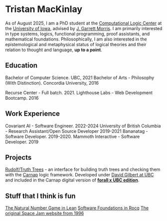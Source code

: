 # Tristan MacKinlay

As of August 2025, I am a PhD student at the [Computational Logic Center](https://clc.cs.uiowa.edu/site/) at the [University of Iowa](https://provost.uiowa.edu/people/herky-hawk), advised by [J. Garrett Morris](https://jgbm.github.io/). I am primarily interested in type systems, logics, functional programming, proof assistants, and mathematical foundations. Philosophically, I am also interested in the epistemological and metaphysical status of logical theories and their relation to thought and language, **up to a point**.

## Education
Bachelor of Computer Science. UBC, 2021
Bachelor of Arts - Philosophy (With Distinction). Concordia University, 2016

Recurse Center - Full batch. 2021.
Lighthouse Labs - Web Development Bootcamp. 2016

## Work Experience
Covariant AI - Software Engineer. 2022-2024
University of British Columbia - Research Assistant/Open Source Developer 2019-2021
Bananatag - Software Developer. 2019-2020.
Mammoth Interactive - Software Developer. 2019

## Projects
[Rudolf/Truth Trees](https://ubc-carnap-team.github.io/Rudolf/) - an interface for building truth trees and checking them with the [Carnap](https://carnap.io/) logic framework. Developed under [David Gilbert at UBC](https://philosophy.ubc.ca/profile/david-gilbert/) and included in the Carnap digital version of **[forall x UBC edition](https://carnap.philosophy.ubc.ca/book)**.

## Stuff that I think is fun
[The Natural Number Game in Lean](https://adam.math.hhu.de/#/g/leanprover-community/nng4)
[Software Foundations in Rocq](https://softwarefoundations.cis.upenn.edu/)
[The original Space Jam website from 1996](https://www.spacejam.com/1996/)
